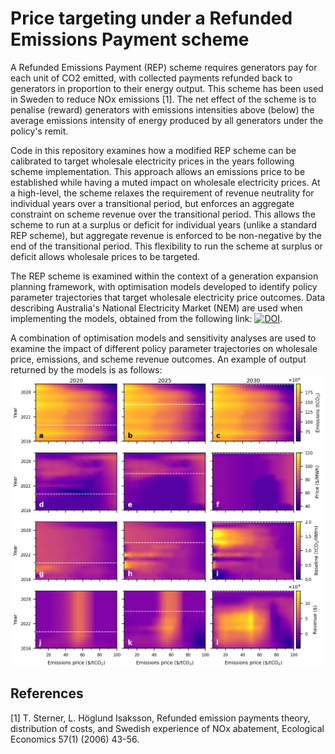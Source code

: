 # Price targeting under a Refunded Emissions Payment scheme
A Refunded Emissions Payment (REP) scheme requires generators pay for each unit of CO2 emitted, with collected payments refunded back to generators in proportion to their energy output. This scheme has been used in Sweden to reduce NOx emissions [1]. The net effect of the scheme is to penalise (reward) generators with emissions intensities above (below) the average emissions intensity of energy produced by all generators under the policy's remit.

Code in this repository examines how a modified REP scheme can be calibrated to target wholesale electricity prices in the years following scheme implementation. This approach allows an emissions price to be established while having a muted impact on wholesale electricity prices. At a high-level, the scheme relaxes the requirement of revenue neutrality for individual years over a transitional period, but enforces an aggregate constraint on scheme revenue over the transitional period. This allows the scheme to run at a surplus or deficit for individual years (unlike a standard REP scheme), but aggregate revenue is enforced to be non-negative by the end of the transitional period. This flexibility to run the scheme at surplus or deficit allows wholesale prices to be targeted.

The REP scheme is examined within the context of a generation expansion planning framework, with optimisation models developed to identify policy parameter trajectories that target wholesale electricity price outcomes. Data describing Australia's National Electricity Market (NEM) are used when implementing the models, obtained from the following link: [![DOI](https://zenodo.org/badge/DOI/10.5281/zenodo.1326942.svg)](https://doi.org/10.5281/zenodo.1326942).

A combination of optimisation models and sensitivity analyses are used to examine the impact of different policy parameter trajectories on wholesale price, emissions, and scheme revenue outcomes. An example of output returned by the models is as follows:
![Model output](src/4_analysis/output/figures/manuscript/transition_years_pdev.png)

## References
[1] T. Sterner, L. Höglund Isaksson, Refunded emission payments theory, distribution of costs, and Swedish experience of NOx abatement, Ecological Economics 57(1) (2006) 43-56.
